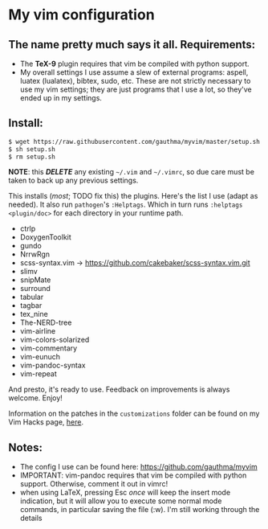 My vim configuration 
===

The name pretty much says it all. 
Requirements: 
--- 

- The **TeX-9** plugin requires that vim be compiled with python
	support. 
- My overall settings I use assume a slew of external
	programs: aspell, luatex (lualatex), bibtex, sudo, etc. These are not
	strictly necessary to use my vim settings; they are just programs that
	I use a lot, so they've ended up in my settings.
	
Install: 
--- 

``` bash 
$ wget https://raw.githubusercontent.com/gauthma/myvim/master/setup.sh
$ sh setup.sh
$ rm setup.sh
```

**NOTE**: this ***DELETE*** any existing `~/.vim` and `~/.vimrc`, so due
care must be taken to back up any previous settings.

This installs (*most*; TODO fix this) the plugins. Here's the list I use
(adapt as needed). It also run `pathogen`'s `:Helptags`. Which in turn
runs `:helptags <plugin/doc>` for each directory in your runtime path.

- ctrlp
- DoxygenToolkit
- gundo
- NrrwRgn
- scss-syntax.vim -> https://github.com/cakebaker/scss-syntax.vim.git
- slimv
- snipMate
- surround
- tabular
- tagbar
- tex_nine
- The-NERD-tree
- vim-airline
- vim-colors-solarized
- vim-commentary
- vim-eunuch
- vim-pandoc-syntax
- vim-repeat

And presto, it's ready to use. Feedback on improvements is always welcome. Enjoy!

Information on the patches in the `customizations` folder can be
found on my Vim Hacks page, [here](http://erroneousthoughts.org/vim-hacks/).

Notes:
---
 - The config I use can be found here: https://github.com/gauthma/myvim
 - IMPORTANT: vim-pandoc requires that vim be compiled with python support. Otherwise, comment it out in vimrc!
 - when using LaTeX, pressing Esc *once* will keep the insert mode indication, but it will allow you to execute some normal mode commands, in particular saving the file (:w). I'm still working through the details
